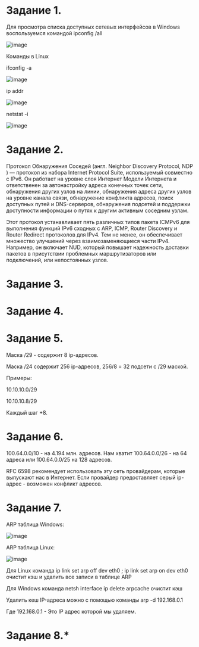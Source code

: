 Задание 1.
==================

Для просмотра списка доступных сетевых интерфейсов в Windows воспользуемся командой ipconfig /all

![image](https://user-images.githubusercontent.com/60341565/144191372-2a60bb1d-55b2-4e1f-be9f-cb9cd47284b3.png)

Команды в Linux 

ifconfig -a

![image](https://user-images.githubusercontent.com/60341565/144197474-216da021-59a8-48dc-9cd0-3b50f62cf85c.png)

ip addr

![image](https://user-images.githubusercontent.com/60341565/144197766-5a4b5d65-e8a7-4087-9ece-6452e8284a4e.png)

netstat -i

![image](https://user-images.githubusercontent.com/60341565/144197932-9ccb4f23-522e-4201-9170-1c179ec90102.png)

Задание 2.
=================

Протокол Обнаружения Соседей (англ. Neighbor Discovery Protocol, NDP ) — протокол из набора Internet Protocol Suite, используемый совместно с IPv6. Он работает на уровне слоя Интернет Модели Интернета  и ответственен за автонастройку адреса конечных точек сети, обнаружения других узлов на линии, обнаружения адреса других узлов на уровне канала связи, обнаружение конфликта адресов, поиск доступных путей и DNS-серверов, обнаружения подсетей и поддержки доступности информации о путях к другим активным соседним узлам.

Этот протокол устанавливает пять различных типов пакета ICMPv6 для выполнения функций IPv6 сходных с ARP, ICMP, Router Discovery и Router Redirect протоколов для IPv4. Тем не менее, он обеспечивает множество улучшений через взаимозаменяющиеся части IPv4. Например, он включает NUD, который повышает надежность доставки пакетов в присутствии проблемных маршрутизаторов или подключений, или непостоянных узлов.


Задание 3.
====================


Задание 4.
=====================


Задание 5.
=====================

Маска /29 - содержит 8 ip-адресов.

Маска /24 содержит 256 ip-адресов, 256/8 = 32 подсети с /29 маской.

Примеры: 

10.10.10.0/29

10.10.10.8/29

Каждый шаг +8.

Задание 6.
====================

100.64.0.0/10 - на 4.194 млн. адресов. Нам хватит 100.64.0.0/26 - на 64 адреса или 100.64.0.0/25 на 128 адресов.

RFC 6598 рекомендует использовать эту сеть провайдерам, которые выпускают нас в Интернет. Если провайдер предоставляет серый ip-адрес - возможен конфликт адресов.

Задание 7.
=====================

ARP таблица Windows:

![image](https://user-images.githubusercontent.com/60341565/144211078-5768f43a-cb2f-4fae-90db-237d79c10bc4.png)

ARP таблица Linux:

![image](https://user-images.githubusercontent.com/60341565/144211381-c32a2aa4-7916-45ed-8767-3e7f5c0ec14b.png)

Для Linux команда ip link set arp off dev eth0 ; ip link set arp on dev eth0 очистит кэш и удалить все записи в таблице ARP

Для Windows команда netsh interface ip delete arpcache очистит кэш

Удалить кеш IP-адреса можно с помощью команды arp -d 192.168.0.1

Где 192.168.0.1 - Это IP адрес которой мы удаляем.

Задание 8.*
=====================

